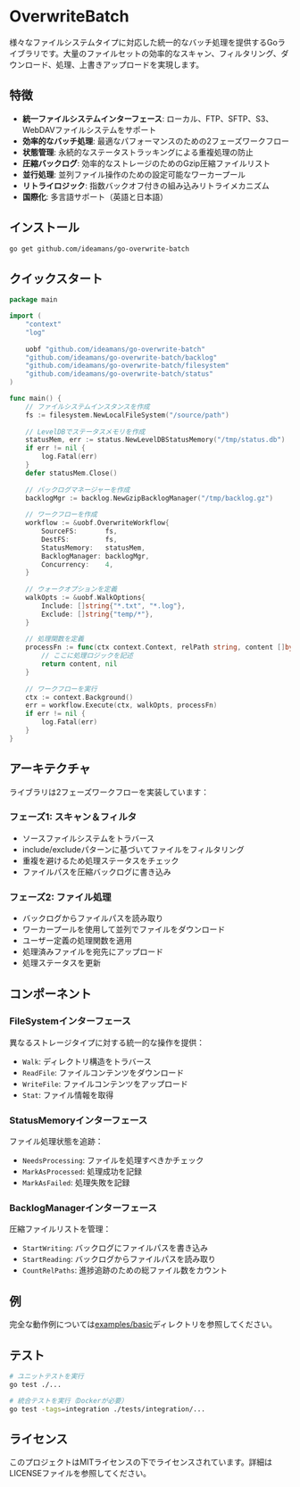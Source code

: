 # OverwriteBatch

様々なファイルシステムタイプに対応した統一的なバッチ処理を提供するGoライブラリです。大量のファイルセットの効率的なスキャン、フィルタリング、ダウンロード、処理、上書きアップロードを実現します。

## 特徴

- **統一ファイルシステムインターフェース**: ローカル、FTP、SFTP、S3、WebDAVファイルシステムをサポート
- **効率的なバッチ処理**: 最適なパフォーマンスのための2フェーズワークフロー
- **状態管理**: 永続的なステータストラッキングによる重複処理の防止
- **圧縮バックログ**: 効率的なストレージのためのGzip圧縮ファイルリスト
- **並行処理**: 並列ファイル操作のための設定可能なワーカープール
- **リトライロジック**: 指数バックオフ付きの組み込みリトライメカニズム
- **国際化**: 多言語サポート（英語と日本語）

## インストール

```bash
go get github.com/ideamans/go-overwrite-batch
```

## クイックスタート

```go
package main

import (
    "context"
    "log"
    
    uobf "github.com/ideamans/go-overwrite-batch"
    "github.com/ideamans/go-overwrite-batch/backlog"
    "github.com/ideamans/go-overwrite-batch/filesystem"
    "github.com/ideamans/go-overwrite-batch/status"
)

func main() {
    // ファイルシステムインスタンスを作成
    fs := filesystem.NewLocalFileSystem("/source/path")
    
    // LevelDBでステータスメモリを作成
    statusMem, err := status.NewLevelDBStatusMemory("/tmp/status.db")
    if err != nil {
        log.Fatal(err)
    }
    defer statusMem.Close()
    
    // バックログマネージャーを作成
    backlogMgr := backlog.NewGzipBacklogManager("/tmp/backlog.gz")
    
    // ワークフローを作成
    workflow := &uobf.OverwriteWorkflow{
        SourceFS:       fs,
        DestFS:         fs,
        StatusMemory:   statusMem,
        BacklogManager: backlogMgr,
        Concurrency:    4,
    }
    
    // ウォークオプションを定義
    walkOpts := &uobf.WalkOptions{
        Include: []string{"*.txt", "*.log"},
        Exclude: []string{"temp/*"},
    }
    
    // 処理関数を定義
    processFn := func(ctx context.Context, relPath string, content []byte) ([]byte, error) {
        // ここに処理ロジックを記述
        return content, nil
    }
    
    // ワークフローを実行
    ctx := context.Background()
    err = workflow.Execute(ctx, walkOpts, processFn)
    if err != nil {
        log.Fatal(err)
    }
}
```

## アーキテクチャ

ライブラリは2フェーズワークフローを実装しています：

### フェーズ1: スキャン＆フィルタ

- ソースファイルシステムをトラバース
- include/excludeパターンに基づいてファイルをフィルタリング
- 重複を避けるため処理ステータスをチェック
- ファイルパスを圧縮バックログに書き込み

### フェーズ2: ファイル処理

- バックログからファイルパスを読み取り
- ワーカープールを使用して並列でファイルをダウンロード
- ユーザー定義の処理関数を適用
- 処理済みファイルを宛先にアップロード
- 処理ステータスを更新

## コンポーネント

### FileSystemインターフェース

異なるストレージタイプに対する統一的な操作を提供：

- `Walk`: ディレクトリ構造をトラバース
- `ReadFile`: ファイルコンテンツをダウンロード
- `WriteFile`: ファイルコンテンツをアップロード
- `Stat`: ファイル情報を取得

### StatusMemoryインターフェース

ファイル処理状態を追跡：

- `NeedsProcessing`: ファイルを処理すべきかチェック
- `MarkAsProcessed`: 処理成功を記録
- `MarkAsFailed`: 処理失敗を記録

### BacklogManagerインターフェース

圧縮ファイルリストを管理：

- `StartWriting`: バックログにファイルパスを書き込み
- `StartReading`: バックログからファイルパスを読み取り
- `CountRelPaths`: 進捗追跡のための総ファイル数をカウント

## 例

完全な動作例については[examples/basic](examples/basic)ディレクトリを参照してください。

## テスト

```bash
# ユニットテストを実行
go test ./...

# 統合テストを実行（Dockerが必要）
go test -tags=integration ./tests/integration/...
```

## ライセンス

このプロジェクトはMITライセンスの下でライセンスされています。詳細はLICENSEファイルを参照してください。
